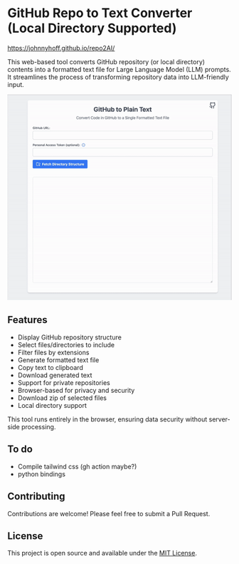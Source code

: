 # GitHub Repo to Text Converter (Local Directory Supported)

https://johnnyhoff.github.io/repo2AI/

This web-based tool converts GitHub repository (or local directory) contents  into a formatted text file for Large Language Model (LLM) prompts. It streamlines the process of transforming repository data into LLM-friendly input.

![demo.gif](demo.gif)



## Features

- Display GitHub repository structure
- Select files/directories to include
- Filter files by extensions
- Generate formatted text file
- Copy text to clipboard
- Download generated text
- Support for private repositories
- Browser-based for privacy and security
- Download zip of selected files
- Local directory support

This tool runs entirely in the browser, ensuring data security without server-side processing.


## To do

- Compile tailwind css (gh action maybe?)
- python bindings

## Contributing

Contributions are welcome! Please feel free to submit a Pull Request.

## License

This project is open source and available under the [MIT License](LICENSE).
